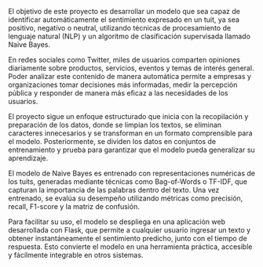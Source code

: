 El objetivo de este proyecto es desarrollar un modelo que sea capaz de identificar automáticamente el sentimiento expresado en un tuit, ya sea positivo, negativo o neutral, utilizando técnicas de procesamiento de lenguaje natural (NLP) y un algoritmo de clasificación supervisada llamado Naive Bayes.

En redes sociales como Twitter, miles de usuarios comparten opiniones diariamente sobre productos, servicios, eventos y temas de interés general. Poder analizar este contenido de manera automática permite a empresas y organizaciones tomar decisiones más informadas, medir la percepción pública y responder de manera más eficaz a las necesidades de los usuarios.

El proyecto sigue un enfoque estructurado que inicia con la recopilación y preparación de los datos, donde se limpian los textos, se eliminan caracteres innecesarios y se transforman en un formato comprensible para el modelo. Posteriormente, se dividen los datos en conjuntos de entrenamiento y prueba para garantizar que el modelo pueda generalizar su aprendizaje.

El modelo de Naive Bayes es entrenado con representaciones numéricas de los tuits, generadas mediante técnicas como Bag-of-Words o TF-IDF, que capturan la importancia de las palabras dentro del texto. Una vez entrenado, se evalúa su desempeño utilizando métricas como precisión, recall, F1-score y la matriz de confusión.

Para facilitar su uso, el modelo se despliega en una aplicación web desarrollada con Flask, que permite a cualquier usuario ingresar un texto y obtener instantáneamente el sentimiento predicho, junto con el tiempo de respuesta. Esto convierte el modelo en una herramienta práctica, accesible y fácilmente integrable en otros sistemas.
